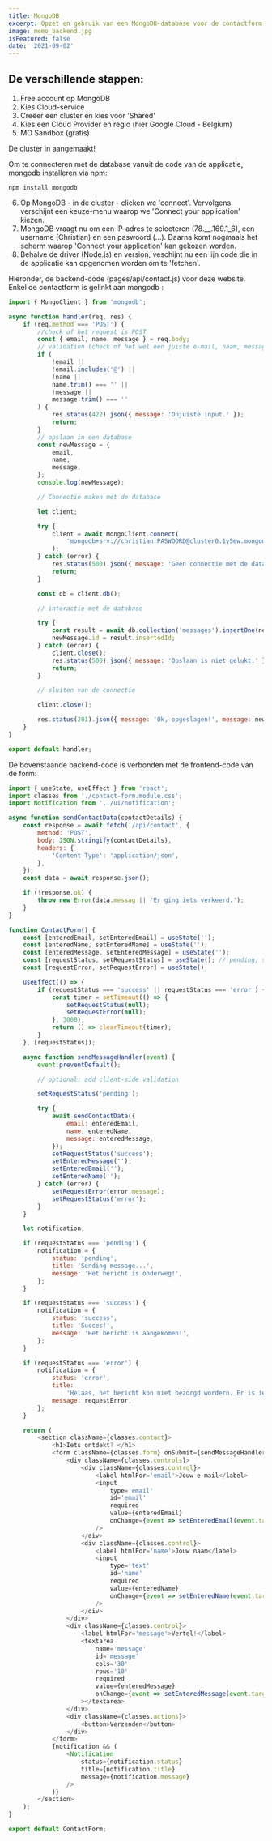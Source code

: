 ```yaml
---
title: MongoDB
excerpt: Opzet en gebruik van een MongoDB-database voor de contactform in deze website (React en Next.js)
image: memo_backend.jpg
isFeatured: false
date: '2021-09-02'
---
```


## De verschillende stappen:

1. Free account op MongoDB
2. Kies Cloud-service
3. Creëer een cluster en kies voor 'Shared'
4. Kies een Cloud Provider en regio (hier Google Cloud - Belgium)
5. MO Sandbox (gratis)

De cluster in aangemaakt!

Om te connecteren met de database vanuit de code van de applicatie, mongodb installeren via npm:

```npm
npm install mongodb
```

6. Op MongoDB - in de cluster - clicken we 'connect'. Vervolgens verschijnt een keuze-menu waarop we 'Connect your application' kiezen.
7. MongoDB vraagt nu om een IP-adres te selecteren (78.__.169.1_6), een username (Christian) en een paswoord (...). Daarna komt nogmaals het scherm waarop 'Connect your application' kan gekozen worden.
8. Behalve de driver (Node.js) en version, veschijnt nu een lijn code die in de applicatie kan opgenomen worden om te 'fetchen'.

Hieronder, de backend-code (pages/api/contact.js) voor deze website. Enkel de contactform is gelinkt aan mongodb :

```js
import { MongoClient } from 'mongodb';

async function handler(req, res) {
	if (req.method === 'POST') {
		//check of het request is POST
		const { email, name, message } = req.body;
		// validation (check of het wel een juiste e-mail, naam, message is)
		if (
			!email ||
			!email.includes('@') ||
			!name ||
			name.trim() === '' ||
			!message ||
			message.trim() === ''
		) {
			res.status(422).json({ message: 'Onjuiste input.' });
			return;
		}
		// opslaan in een database
		const newMessage = {
			email,
			name,
			message,
		};
		console.log(newMessage);

		// Connectie maken met de database

		let client;

		try {
			client = await MongoClient.connect(
				'mongodb+srv://christian:PASWOORD@cluster0.1y5ew.mongodb.net/myFirstDatabase?retryWrites=true&w=majority'
			);
		} catch (error) {
			res.status(500).json({ message: 'Geen connectie met de database.' });
			return;
		}

		const db = client.db();

		// interactie met de database

		try {
			const result = await db.collection('messages').insertOne(newMessage);
			newMessage.id = result.insertedId;
		} catch (error) {
			client.close();
			res.status(500).json({ message: 'Opslaan is niet gelukt.' });
			return;
		}

		// sluiten van de connectie

		client.close();

		res.status(201).json({ message: 'Ok, opgeslagen!', message: newMessage });
	}
}

export default handler;
```

De bovenstaande backend-code is verbonden met de frontend-code van de form:

```js
import { useState, useEffect } from 'react';
import classes from './contact-form.module.css';
import Notification from '../ui/notification';

async function sendContactData(contactDetails) {
	const response = await fetch('/api/contact', {
		method: 'POST',
		body: JSON.stringify(contactDetails),
		headers: {
			'Content-Type': 'application/json',
		},
	});
	const data = await response.json();

	if (!response.ok) {
		throw new Error(data.messag || 'Er ging iets verkeerd.');
	}
}

function ContactForm() {
	const [enteredEmail, setEnteredEmail] = useState('');
	const [enteredName, setEnteredName] = useState('');
	const [enteredMessage, setEnteredMessage] = useState('');
	const [requestStatus, setRequestStatus] = useState(); // pending, success, error
	const [requestError, setRequestError] = useState();

	useEffect(() => {
		if (requestStatus === 'success' || requestStatus === 'error') {
			const timer = setTimeout(() => {
				setRequestStatus(null);
				setRequestError(null);
			}, 3000);
			return () => clearTimeout(timer);
		}
	}, [requestStatus]);

	async function sendMessageHandler(event) {
		event.preventDefault();

		// optional: add client-side validation

		setRequestStatus('pending');

		try {
			await sendContactData({
				email: enteredEmail,
				name: enteredName,
				message: enteredMessage,
			});
			setRequestStatus('success');
			setEnteredMessage('');
			setEnteredEmail('');
			setEnteredName('');
		} catch (error) {
			setRequestError(error.message);
			setRequestStatus('error');
		}
	}

	let notification;

	if (requestStatus === 'pending') {
		notification = {
			status: 'pending',
			title: 'Sending message...',
			message: 'Het bericht is onderweg!',
		};
	}

	if (requestStatus === 'success') {
		notification = {
			status: 'success',
			title: 'Succes!',
			message: 'Het bericht is aangekomen!',
		};
	}

	if (requestStatus === 'error') {
		notification = {
			status: 'error',
			title:
				'Helaas, het bericht kon niet bezorgd wordern. Er is iets verkeerd gelopen',
			message: requestError,
		};
	}

	return (
		<section className={classes.contact}>
			<h1>Iets ontdekt? </h1>
			<form className={classes.form} onSubmit={sendMessageHandler}>
				<div className={classes.controls}>
					<div className={classes.control}>
						<label htmlFor='email'>Jouw e-mail</label>
						<input
							type='email'
							id='email'
							required
							value={enteredEmail}
							onChange={event => setEnteredEmail(event.target.value)}
						/>
					</div>
					<div className={classes.control}>
						<label htmlFor='name'>Jouw naam</label>
						<input
							type='text'
							id='name'
							required
							value={enteredName}
							onChange={event => setEnteredName(event.target.value)}
						/>
					</div>
				</div>
				<div className={classes.control}>
					<label htmlFor='message'>Vertel!</label>
					<textarea
						name='message'
						id='message'
						cols='30'
						rows='10'
						required
						value={enteredMessage}
						onChange={event => setEnteredMessage(event.target.value)}
					></textarea>
				</div>
				<div className={classes.actions}>
					<button>Verzenden</button>
				</div>
			</form>
			{notification && (
				<Notification
					status={notification.status}
					title={notification.title}
					message={notification.message}
				/>
			)}
		</section>
	);
}

export default ContactForm;
```
